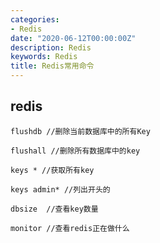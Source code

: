 ```yaml
---
categories:
- Redis
date: "2020-06-12T00:00:00Z"
description: Redis
keywords: Redis
title: Redis常用命令
---
```


## redis

```
flushdb //删除当前数据库中的所有Key

flushall //删除所有数据库中的key

keys * //获取所有key

keys admin* //列出开头的

dbsize  //查看key数量

monitor //查看redis正在做什么
```

<!--more-->

